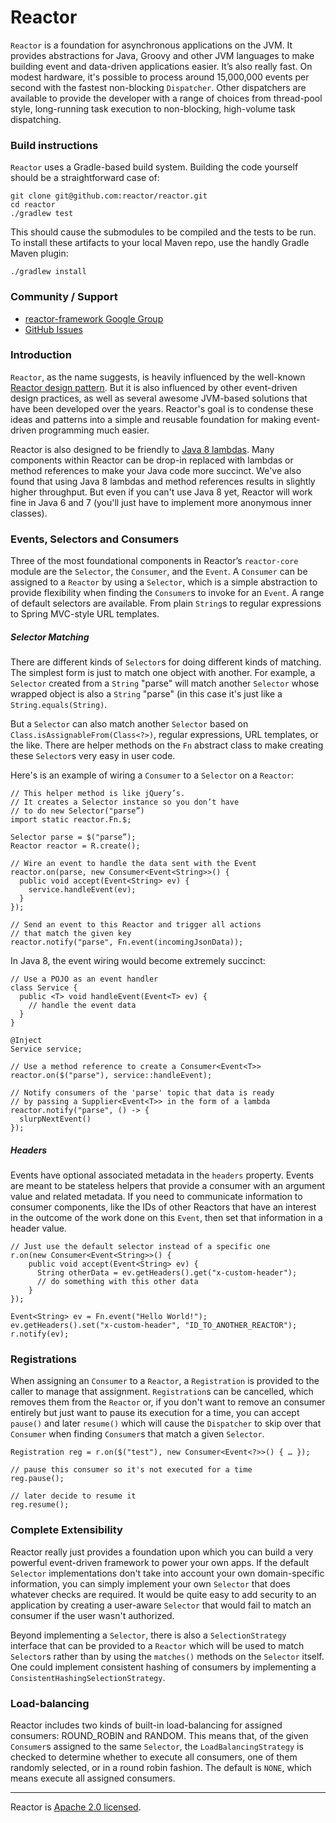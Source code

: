 # Reactor

`Reactor` is a foundation for asynchronous applications on the JVM. It provides abstractions for Java, Groovy and other JVM languages to make building event and data-driven applications easier. It’s also really fast. On modest hardware, it's possible to process around 15,000,000 events per second with the fastest non-blocking `Dispatcher`. Other dispatchers are available to provide the developer with a range of choices from thread-pool style, long-running task execution to non-blocking, high-volume task dispatching.

### Build instructions

`Reactor` uses a Gradle-based build system. Building the code yourself should be a straightforward case of:

    git clone git@github.com:reactor/reactor.git
    cd reactor
    ./gradlew test

This should cause the submodules to be compiled and the tests to be run. To install these artifacts to your local Maven repo, use the handly Gradle Maven plugin:

    ./gradlew install

### Community / Support

* [reactor-framework Google Group](https://groups.google.com/forum/?#!forum/reactor-framework)
* [GitHub Issues](https://github.com/reactor/reactor/issues)

### Introduction

`Reactor`, as the name suggests, is heavily influenced by the well-known [Reactor design pattern](http://en.wikipedia.org/wiki/Reactor_pattern). But it is also influenced by other event-driven design practices, as well as several awesome JVM-based solutions that have been developed over the years. Reactor's goal is to condense these ideas and patterns into a simple and reusable foundation for making event-driven programming much easier.

Reactor is also designed to be friendly to [Java 8 lambdas](http://www.jcp.org/en/jsr/detail?id=335). Many components within Reactor can be drop-in replaced with lambdas or method references to make your Java code more succinct. We've also found that using Java 8 lambdas and method references results in slightly higher throughput. But even if you can't use Java 8 yet, Reactor will work fine in Java 6 and 7 (you'll just have to implement more anonymous inner classes).

### Events, Selectors and Consumers

Three of the most foundational components in Reactor’s `reactor-core` module are the `Selector`, the `Consumer`, and the `Event`. A `Consumer` can be assigned to a `Reactor` by using a `Selector`, which is a simple abstraction to provide flexibility when finding the `Consumer`s to invoke for an `Event`. A range of default selectors are available. From plain `String`s to regular expressions to Spring MVC-style URL templates.

##### Selector Matching

There are different kinds of `Selector`s for doing different kinds of matching. The simplest form is just to match one object with another. For example, a `Selector` created from a `String` "parse" will match another `Selector` whose wrapped object is also a `String` "parse" (in this case it's just like a `String.equals(String)`.

But a `Selector` can also match another `Selector` based on `Class.isAssignableFrom(Class<?>)`, regular expressions, URL templates, or the like. There are helper methods on the `Fn` abstract class to make creating these `Selector`s very easy in user code.

Here's is an example of wiring a `Consumer` to a `Selector` on a `Reactor`:

    // This helper method is like jQuery’s.
    // It creates a Selector instance so you don’t have
    // to do new Selector("parse”)
    import static reactor.Fn.$;

    Selector parse = $("parse”);
    Reactor reactor = R.create();

    // Wire an event to handle the data sent with the Event
    reactor.on(parse, new Consumer<Event<String>>() {
      public void accept(Event<String> ev) {
        service.handleEvent(ev);
      }
    });

    // Send an event to this Reactor and trigger all actions
    // that match the given key
    reactor.notify("parse", Fn.event(incomingJsonData));

In Java 8, the event wiring would become extremely succinct:

    // Use a POJO as an event handler
    class Service {
      public <T> void handleEvent(Event<T> ev) {
        // handle the event data
      }
    }

    @Inject
    Service service;

    // Use a method reference to create a Consumer<Event<T>>
    reactor.on($("parse"), service::handleEvent);

    // Notify consumers of the 'parse' topic that data is ready
    // by passing a Supplier<Event<T>> in the form of a lambda
    reactor.notify("parse", () -> {
      slurpNextEvent()
    });


##### Headers

Events have optional associated metadata in the `headers` property. Events are meant to be stateless helpers that provide a consumer with an argument value and related metadata. If you need to communicate information to consumer components, like the IDs of other Reactors that have an interest in the outcome of the work done on this `Event`, then set that information in a header value.

    // Just use the default selector instead of a specific one
    r.on(new Consumer<Event<String>>() {
        public void accept(Event<String> ev) {
          String otherData = ev.getHeaders().get("x-custom-header");
          // do something with this other data
        }
    });

    Event<String> ev = Fn.event("Hello World!");
    ev.getHeaders().set("x-custom-header", "ID_TO_ANOTHER_REACTOR");
    r.notify(ev);

### Registrations

When assigning an `Consumer` to a `Reactor`, a `Registration` is provided to the caller to manage that assignment. `Registration`s can be cancelled, which removes them from the `Reactor` or, if you don't want to remove an consumer entirely but just want to pause its execution for a time, you can accept `pause()` and later `resume()` which will cause the `Dispatcher` to skip over that `Consumer` when finding `Consumer`s that match a given `Selector`.

    Registration reg = r.on($("test"), new Consumer<Event<?>>() { … });

    // pause this consumer so it's not executed for a time
    reg.pause();

    // later decide to resume it
    reg.resume();

### Complete Extensibility

Reactor really just provides a foundation upon which you can build a very powerful event-driven framework to power your own apps. If the default `Selector` implementations don't take into account your own domain-specific information, you can simply implement your own `Selector` that does whatever checks are required. It would be quite easy to add security to an application by creating a user-aware `Selector` that would fail to match an consumer if the user wasn't authorized.

Beyond implementing a `Selector`, there is also a `SelectionStrategy` interface that can be provided to a `Reactor` which will be used to match `Selector`s rather than by using the `matches()` methods on the `Selector` itself. One could implement consistent hashing of consumers by implementing a `ConsistentHashingSelectionStrategy`.

### Load-balancing

Reactor includes two kinds of built-in load-balancing for assigned consumers: ROUND_ROBIN and RANDOM. This means that, of the given `Consumer`s assigned to the same `Selector`, the `LoadBalancingStrategy` is checked to determine whether to execute all consumers, one of them randomly selected, or in a round robin fashion. The default is `NONE`, which means execute all assigned consumers.

---

Reactor is [Apache 2.0 licensed](http://www.apache.org/licenses/LICENSE-2.0.html).
